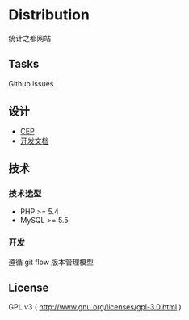 # Distribution

统计之都网站

## Tasks

Github issues

## 设计

- [CEP](https://github.com/cosname/admin/blob/master/CEP/cep-002.md)
- [开发文档](docs)

## 技术

### 技术选型

- PHP >= 5.4
- MySQL >= 5.5

### 开发

遵循 git flow 版本管理模型

## License 

GPL v3 ( http://www.gnu.org/licenses/gpl-3.0.html )